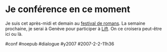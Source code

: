 # Je conférence en ce moment

Je suis cet après-midi et demain au [festival de romans](http://www.festivalderomans.com/). La semaine prochaine, je serai à Genève pour participer à [Lift](http://www.liftconference.com/). On ce croisera peut-être ici ou là.

#conf #noepub #dialogue #y2007 #2007-2-2-11h36
